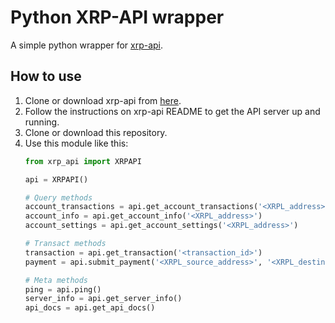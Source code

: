 # Python XRP-API wrapper

A simple python wrapper for [xrp-api](https://xrpl.org/xrp-api.html).

## How to use

1. Clone or download xrp-api from [here](https://github.com/ripple/xrp-api).
2. Follow the instructions on xrp-api README to get the API server up and running.
3. Clone or download this repository.
4. Use this module like this:
    ```python
    from xrp_api import XRPAPI

    api = XRPAPI()

    # Query methods
    account_transactions = api.get_account_transactions('<XRPL_address>')
    account_info = api.get_account_info('<XRPL_address>')
    account_settings = api.get_account_settings('<XRPL_address>')

    # Transact methods
    transaction = api.get_transaction('<transaction_id>')
    payment = api.submit_payment('<XRPL_source_address>', '<XRPL_destination_address>', amount, '<auth_token>')

    # Meta methods
    ping = api.ping()
    server_info = api.get_server_info()
    api_docs = api.get_api_docs()

    ```
